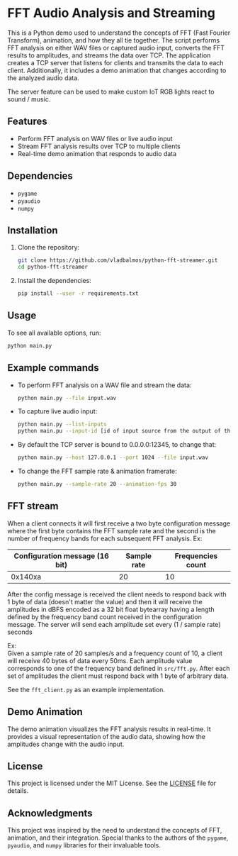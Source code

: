 # FFT Audio Analysis and Streaming

This is a Python demo used to understand the concepts of FFT (Fast Fourier Transform), animation, and how they all tie together. The script performs FFT analysis on either WAV files or captured audio input, converts the FFT results to amplitudes, and streams the data over TCP. The application creates a TCP server that listens for clients and transmits the data to each client. Additionally, it includes a demo animation that changes according to the analyzed audio data.

The server feature can be used to make custom IoT RGB lights react to sound / music.

## Features

- Perform FFT analysis on WAV files or live audio input
- Stream FFT analysis results over TCP to multiple clients
- Real-time demo animation that responds to audio data

## Dependencies

- `pygame`
- `pyaudio`
- `numpy`

## Installation

1. Clone the repository:
    ```sh
    git clone https://github.com/vladbalmos/python-fft-streamer.git
    cd python-fft-streamer
    ```

2. Install the dependencies:
    ```sh
    pip install --user -r requirements.txt
    ```

## Usage

To see all available options, run:
```sh
python main.py
```

## Example commands

- To perform FFT analysis on a WAV file and stream the data:
    ```sh
    python main.py --file input.wav
    ```
    
- To capture live audio input:
    ```sh
    python main.py --list-inputs
    python main.pu --input-id [id of input source from the output of the previous command]
    ```
    
- By default the TCP server is bound to 0.0.0.0:12345, to change that:
    ```sh
    python main.py --host 127.0.0.1 --port 1024 --file input.wav
    ```
    
- To change the FFT sample rate & animation framerate:
    ```sh
    python main.py --sample-rate 20 --animation-fps 30
    ```
    
## FFT stream

When a client connects it will first receive a two byte configuration message where the first byte contains the FFT sample rate and the second is the number of frequency bands for each subsequent FFT analysis. Ex:

Configuration message (16 bit) |  Sample rate | Frequencies count |
-------------------------------|--------------|-------------------|
0x140xa            |     20       |       10          |

After the config message is received the client needs to respond back with 1 byte of data (doesn't matter the value) and then it will receive the amplitudes in dBFS encoded as a 32 bit float bytearray having a length defined by the frequency band count received in the configuration message. The server will send each amplitude set every (1 / sample rate) seconds

Ex:   
Given a sample rate of 20 samples/s and a frequency count of 10, a client will receive 40 bytes of data every 50ms. Each amplitude value corresponds to one of the frequency band defined in `src/fft.py`. After each set of amplitudes the client must respond back with 1 byte of arbitrary data.
    
See the `fft_client.py` as an example implementation.
        

## Demo Animation

The demo animation visualizes the FFT analysis results in real-time. It provides a visual representation of the audio data, showing how the amplitudes change with the audio input.

## License

This project is licensed under the MIT License. See the [LICENSE](LICENSE) file for details.

## Acknowledgments

This project was inspired by the need to understand the concepts of FFT, animation, and their integration. Special thanks to the authors of the `pygame`, `pyaudio`, and `numpy` libraries for their invaluable tools.
